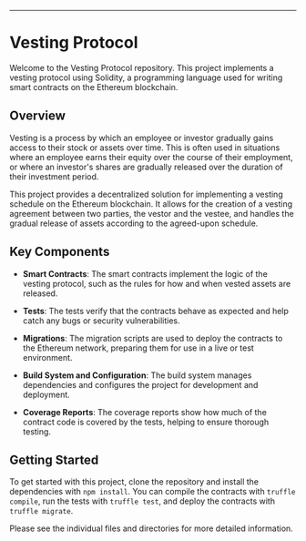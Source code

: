 ---

# Vesting Protocol

Welcome to the Vesting Protocol repository. This project implements a vesting protocol using Solidity, a programming language used for writing smart contracts on the Ethereum blockchain.

## Overview

Vesting is a process by which an employee or investor gradually gains access to their stock or assets over time. This is often used in situations where an employee earns their equity over the course of their employment, or where an investor's shares are gradually released over the duration of their investment period.

This project provides a decentralized solution for implementing a vesting schedule on the Ethereum blockchain. It allows for the creation of a vesting agreement between two parties, the vestor and the vestee, and handles the gradual release of assets according to the agreed-upon schedule.

## Key Components

- **Smart Contracts**: The smart contracts implement the logic of the vesting protocol, such as the rules for how and when vested assets are released.

- **Tests**: The tests verify that the contracts behave as expected and help catch any bugs or security vulnerabilities.

- **Migrations**: The migration scripts are used to deploy the contracts to the Ethereum network, preparing them for use in a live or test environment.

- **Build System and Configuration**: The build system manages dependencies and configures the project for development and deployment.

- **Coverage Reports**: The coverage reports show how much of the contract code is covered by the tests, helping to ensure thorough testing.

## Getting Started

To get started with this project, clone the repository and install the dependencies with `npm install`. You can compile the contracts with `truffle compile`, run the tests with `truffle test`, and deploy the contracts with `truffle migrate`.

Please see the individual files and directories for more detailed information.
